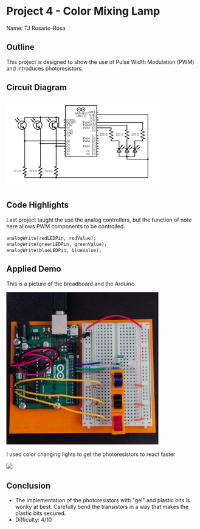 # Project 4 - Color Mixing Lamp

Name: TJ Rosario-Rosa
<!--
        Due:
 Start time: 
   End time:
    Elapsed:
-->

## Outline
<!-- Summarize the project in a clear, concise few sentences. -->
This project is designed to show the use of Pulse Width Modulation (PWM) and introduces photoresistors.


## Circuit Diagram
<!-- https://www.circuit-diagram.org/editor/ -->
<img src="4circuit.png" width="400">



## Code Highlights
<!-- Post and document important code here -->
Last project taught the use the analog controllers, but the function of note here allows PWM components to be controlled.
```arduino
analogWrite(redLEDPin, redValue);
analogWrite(greenLEDPin, greenValue);
analogWrite(blueLEDPin, blueValue);
```


## Applied Demo
<!-- Upload pictures that show that the project has worked -->
This is a picture of the breadboard and the Arduino

<img src="top_down.JPG" height="400">

I used color changing lights to get the photoresistors to react faster

<img src="colorMixing2.gif" height="400">


## Conclusion 
<!-- What went wrong/right? What can you do to make this better? How difficult did you find this project? -->
 - The implementation of the photoresistors with "gel" and plastic bits is wonky at best. Carefully bend the transistors in a way that makes the plastic bits secured.
 - Difficulty: 4/10
